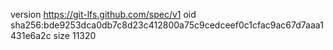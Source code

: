 version https://git-lfs.github.com/spec/v1
oid sha256:bde9253dca0db7c8d23c412800a75c9cedceef0c1cfac9ac67d7aaa1431e6a2c
size 11320
